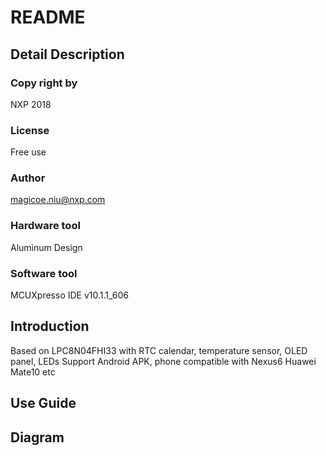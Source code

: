 # README

## Detail Description
### Copy right by
NXP 2018
### License
Free use
### Author
magicoe.niu@nxp.com

### Hardware tool
Aluminum Design
### Software tool
MCUXpresso IDE v10.1.1_606

## Introduction
Based on LPC8N04FHI33 with RTC calendar, temperature sensor, OLED panel, LEDs
Support Android APK, phone compatible with 
Nexus6
Huawei Mate10
etc

## Use Guide

## Diagram


